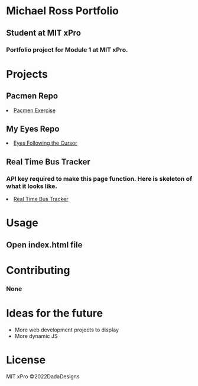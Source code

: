 # Michael Ross Portfolio
## Student at MIT xPro
### Portfolio project for Module 1 at MIT xPro.

# Projects

## Pacmen Repo
 <li><a href="https://rosshoven.github.io/Pacmen-Exercise/" target="_blank">Pacmen Exercise</a></li>

## My Eyes Repo
  <li><a href="https://rosshoven.github.io/Eye-Movements/" target="_blank">Eyes Following the Cursor</a></li>
  
## Real Time Bus Tracker
### API key required to make this page function. Here is skeleton of what it looks like.
 <li><a href="https://rosshoven.github.io/Real-Time-Bus-Tracker" target="_blank">Real Time Bus Tracker</a></li>
  
# Usage
## Open index.html file 

# Contributing 
### None

# Ideas for the future
<ul> 
  <li>More web development projects to display</li>
  <li>More dynamic JS</li>
</ul>

# License
MIT xPro 
©2022DadaDesigns

